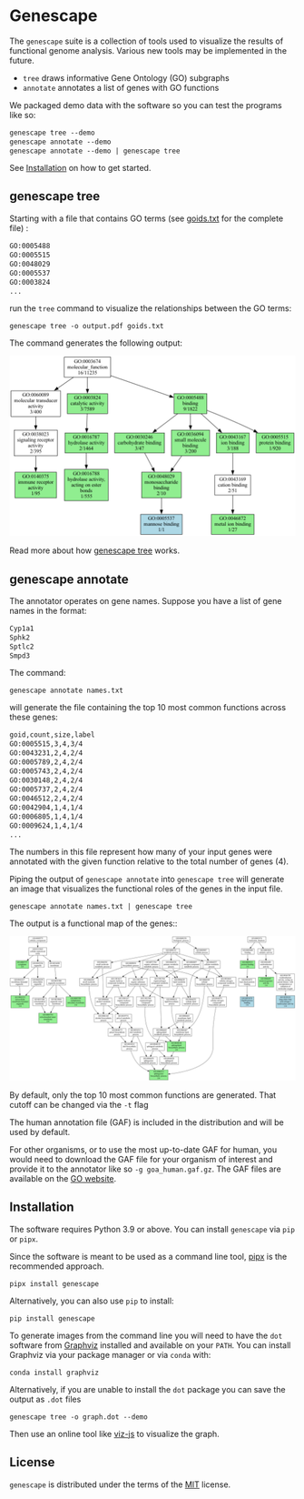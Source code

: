 # Genescape

The `genescape` suite is a collection of tools used to visualize the results of functional genome analysis. Various new tools may be implemented in the future.

* `tree` draws informative Gene Ontology (GO) subgraphs
* `annotate` annotates a list of genes with GO functions

We packaged demo data with the software so you can test the programs like so:

```console
genescape tree --demo
genescape annotate --demo
genescape annotate --demo | genescape tree
```

See [Installation](#installation) on how to get started.

## genescape tree

Starting with a file that contains GO terms (see [goids.txt](src/genescape/data/goids.txt) for the complete file)
:

```
GO:0005488
GO:0005515
GO:0048029
GO:0005537
GO:0003824
...
```

run the `tree` command to visualize the relationships between the GO terms:

```console
genescape tree -o output.pdf goids.txt 
```

The command generates the following output:

![Example output](docs/images/demo.png)

Read more about how [genescape tree](docs/gs_tree.md) works.

## genescape annotate

The annotator operates on gene names. Suppose you have a list of gene names in the format:

```
Cyp1a1
Sphk2
Sptlc2
Smpd3
```

The command:

```console
genescape annotate names.txt 
```

will generate the file containing the top 10 most common functions across these genes:

```
goid,count,size,label
GO:0005515,3,4,3/4
GO:0043231,2,4,2/4
GO:0005789,2,4,2/4
GO:0005743,2,4,2/4
GO:0030148,2,4,2/4
GO:0005737,2,4,2/4
GO:0046512,2,4,2/4
GO:0042904,1,4,1/4
GO:0006805,1,4,1/4
GO:0009624,1,4,1/4
...
```

The numbers in this file represent how many of your input genes were annotated with the given function relative to the total number of genes (4).

Piping the output of `genescape annotate` into `genescape tree` will generate an image that visualizes the functional roles of the genes in the input file.

```console
genescape annotate names.txt | genescape tree
```


The output is a functional map of the genes::

![Example output with labels](docs/images/genelist.png)

By default, only the top 10 most common functions are generated. That cutoff can be changed via the `-t` flag

The human annotation file (GAF) is included in the distribution and will be used by default. 

For other organisms, or to use the most up-to-date GAF for human, you would need to download the GAF file for your organism of interest and provide it to the annotator like so `-g goa_human.gaf.gz`. The GAF files are available on the [GO website](http://current.geneontology.org/annotations/). 

## Installation

The software requires Python 3.9 or above. You can install `genescape` via `pip` or `pipx`.

Since the software is meant to be used as a command line tool, [pipx][pipx] is the recommended approach. 

```console
pipx install genescape
```

Alternatively, you can also use `pip` to install:

```console
pip install genescape
```

[pipx]: https://pipx.pypa.io/stable/

To generate images from the command line you will need to have the `dot` software from [Graphviz](https://graphviz.org/) installed and available on your `PATH`. You can install Graphviz via your package manager or via `conda` with:

```console  
conda install graphviz
```

Alternatively, if you are unable to install the `dot` package you can save the output as `.dot` files 

```console
genescape tree -o graph.dot --demo
```

Then use an online tool like [viz-js](http://viz-js.com/) to visualize the graph.

## License

`genescape` is distributed under the terms of the [MIT](https://spdx.org/licenses/MIT.html) license.
